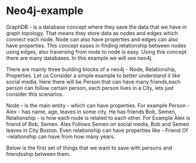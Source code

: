# Neo4j-example

GraphDB - is a database concept where they save the data that we have in graph topology.
That means they store data as nodes and edges which connect each node.  Node can also have properties and edges can also have properties.
This concept eases in finding relationship between nodes using edges, also traversing from node to node is easy.
Using this concept there are many databases. In this example we will see neo4j.

There are mainly three building blocks of a neo4j - Node, Relationship, Properties. Let us Consider a simple example to better understand it like social media.
Here there will be Person that can have many friends,each person can follow certain person, each person lives in a City, lets just consider this scenarios.

Node - is the main entity - which can have properties. For example  Person - Alex -  has name, age, leaves in some city. He has friends Bob, Semen, 
Relationship - is how each node is related to each other.  For Example  Alex is friend of Bob, Semen. Alex Follows Semen on social media, Bob and Semen leaves in City Boston.
 Even relationship can have properties like - Friend Of -relationship can have  from how many years.

Below is the first set of things that we want to save with persons and friendsship between them.

